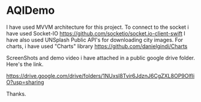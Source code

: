 # AQIDemo

I have used MVVM architecture for this project.
To connect to the socket i have used Socket-IO   https://github.com/socketio/socket.io-client-swift
I have also used UNSplash Public API's for downloading city images. 
For charts, i have used "Charts" library  https://github.com/danielgindi/Charts

ScreenShots and demo video i have attached in a public google drive folder. Here's the link.


https://drive.google.com/drive/folders/1NUxsl8Tvir6JdznJ6CgZXL8OP9OlfliO?usp=sharing


Thanks.
